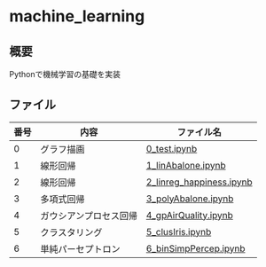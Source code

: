 # machine_learning

## 概要
Pythonで機械学習の基礎を実装

## ファイル
|番号|内容|ファイル名|
|---|---|---|
|0|グラフ描画|[0_test.ipynb](https://github.com/shumaikunkun/machine_learning/blob/master/0_test.ipynb)|
|1|線形回帰|[1_linAbalone.ipynb](https://github.com/shumaikunkun/machine_learning/blob/master/1_linAbalone.ipynb)|
|2|線形回帰|[2_linreg_happiness.ipynb](https://github.com/shumaikunkun/machine_learning/blob/master/2_linreg_happiness.ipynb)|
|3|多項式回帰|[3_polyAbalone.ipynb](https://github.com/shumaikunkun/machine_learning/blob/master/3_polyAbalone.ipynb)|
|4|ガウシアンプロセス回帰|[4_gpAirQuality.ipynb](https://github.com/shumaikunkun/machine_learning/blob/master/4_gpAirQuality.ipynb)|
|5|クラスタリング|[5_clusIris.ipynb](https://github.com/shumaikunkun/machine_learning/blob/master/5_clusIris.ipynb)|
|6|単純パーセプトロン|[6_binSimpPercep.ipynb](https://github.com/shumaikunkun/machine_learning/blob/master/6_binSimpPercep.ipynb)|




